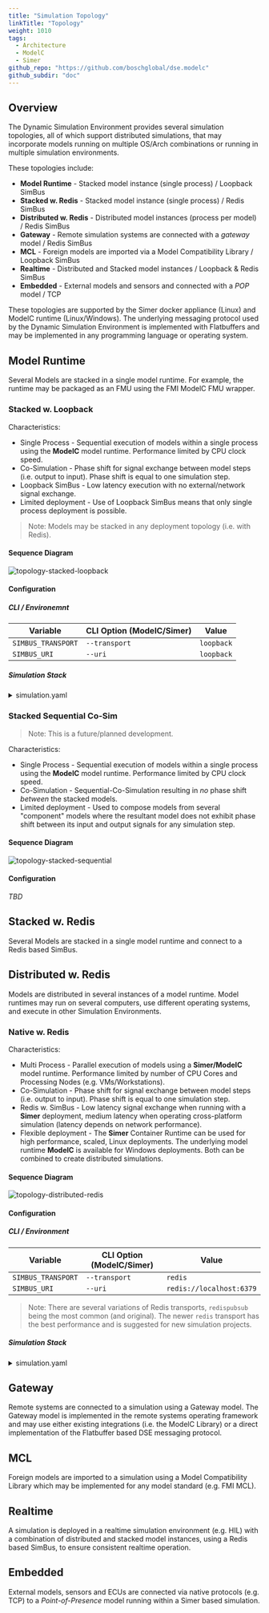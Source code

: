 ```yaml
---
title: "Simulation Topology"
linkTitle: "Topology"
weight: 1010
tags:
  - Architecture
  - ModelC
  - Simer
github_repo: "https://github.com/boschglobal/dse.modelc"
github_subdir: "doc"
---
```


## Overview

The Dynamic Simulation Environment provides several simulation topologies, all
of which support distributed simulations, that may incorporate models running
on multiple OS/Arch combinations or running in multiple simulation environments.

These topologies include:

* __Model Runtime__ - Stacked model instance (single process) / Loopback SimBus
* __Stacked w. Redis__ - Stacked model instance (single process) / Redis SimBus
* __Distributed w. Redis__ - Distributed model instances (process per model) / Redis SimBus
* __Gateway__ - Remote simulation systems are connected with a _gateway_ model / Redis SimBus
* __MCL__ - Foreign models are imported via a Model Compatibility Library / Loopback SimBus
* __Realtime__ - Distributed and Stacked model instances / Loopback & Redis SimBus
* __Embedded__ - External models and sensors and connected with a _POP_ model / TCP

These topologies are supported by the Simer docker appliance (Linux) and
ModelC runtime (Linux/Windows). The underlying messaging protocol used by the
Dynamic Simulation Environment is implemented with Flatbuffers and may be
implemented in any programming language or operating system.


## Model Runtime

Several Models are stacked in a single model runtime. For example, the runtime
may be packaged as an FMU using the FMI ModelC FMU wrapper.


### Stacked w. Loopback

Characteristics:

* Single Process - Sequential execution of models within a single process using the __ModelC__ model runtime. Performance limited by CPU clock speed.
* Co-Simulation - Phase shift for signal exchange between model steps (i.e. output to input). Phase shift is equal to one simulation step.
* Loopback SimBus - Low latency execution with no external/network signal exchange.
* Limited deployment - Use of Loopback SimBus means that only single process deployment is possible.

> Note: Models may be stacked in any deployment topology (i.e. with Redis).


#### Sequence Diagram

<div hidden>

```text
@startuml topology-stacked-loopback

title "Stacked Models with Loopback\n"

box "Model Runtime" #LightSteelBlue

participant Loopback as l
control Controller as c
participant Model as m1
participant Model as m2
participant Model as m3

loop CoSim Step
l -> c : step(signals)
activate c
c -> m1 : step(signals)
activate m1 #gold
return result(signals')
c -> m2 : step(signals)
activate m2 #gold
return result(signals')
c -> m3 : step(signals)
activate m3 #gold
return result(signals')
return result(signals'')
hnote over l,c : Signals'' is combined\n result from all models.

end

end box

center footer Dynamic Simulation Environment - ModelC

@enduml

```

</div>

![topology-stacked-loopback](topology-stacked-loopback.png)


#### Configuration

##### CLI / Environemnt

| Variable           | CLI Option (ModelC/Simer) | Value |
| ------------------ | ------------------------- | ------- |
| `SIMBUS_TRANSPORT` | `--transport` | `loopback` |
| `SIMBUS_URI`       | `--uri`       | `loopback` |


##### Simulation Stack

<details>
<summary>simulation.yaml</summary>

```yaml
---
kind: Stack
spec:
  connection:
    transport:
      loopback:
        uri: loopback
```
</details>



### Stacked Sequential Co-Sim

> Note: This is a future/planned development.

Characteristics:

* Single Process - Sequential execution of models within a single process using the __ModelC__ model runtime. Performance limited by CPU clock speed.
* Co-Simulation - Sequential-Co-Simulation resulting in _no_ phase shift _between_ the stacked models.
* Limited deployment - Used to compose models from several "component" models where the resultant model does not exhibit phase shift between its input and output signals for any simulation step.


#### Sequence Diagram

<div hidden>

```text
@startuml topology-stacked-sequential

title "Stacked Sequential Co-Sim\n"


participant SimBus as s

box "Model Runtime" #LightSteelBlue

control Controller as c
participant Model as m1
participant Model as m2

loop CoSim Step
s -> c : step(signals)
activate c
c -> m1 : step(signals)
activate m1 #gold
m1 -> m2 : step(signals')
deactivate
activate m2 #gold
m2 --> c : result(signals'')
deactivate
return result(signals'')

end

end box

center footer Dynamic Simulation Environment - ModelC

@enduml
```

</div>

![topology-stacked-sequential](topology-stacked-sequential.png)


#### Configuration

_TBD_



## Stacked w. Redis

Several Models are stacked in a single model runtime and connect to a Redis
based SimBus.


## Distributed w. Redis

Models are distributed in several instances of a model runtime. Model runtimes may run on several computers, use different operating systems, and execute in other Simulation Environments.


### Native w. Redis

Characteristics:

* Multi Process - Parallel execution of models using a __Simer/ModelC__ model runtime. Performance limited by number of CPU Cores and Processing Nodes (e.g. VMs/Workstations).
* Co-Simulation - Phase shift for signal exchange between model steps (i.e. output to input). Phase shift is equal to one simulation step.
* Redis w. SimBus - Low latency signal exchange when running with a __Simer__ deployment, medium latency when operating cross-platform simulation (latency depends on network performance).
* Flexible deployment - The __Simer__ Container Runtime can be used for high performance, scaled, Linux deployments. The underlying model runtime __ModelC__ is available for Windows deployments. Both can be combined to create distributed simulations.


#### Sequence Diagram

<div hidden>

```text
@startuml topology-distributed-redis

title "Distributed Simulation w. Redis\n"

box "Simer w. Model Runtime (Linux)" #LightSteelBlue
participant Model as m0
control Controller as c0

participant SimBus as s
participant Redis as r
end box

box "Model Runtime (Windows)" #LightSteelBlue
control Controller as c1
participant Model as m1
participant Model as m2
end box

loop CoSim Step

s o-[#Blue]-> r : step(signals)
r -[#Blue]-> c0 : step(signals)
activate c0
r -[#Blue]-> c1 : step(signals)
activate c1

c0 -> m0 : step(signals)
activate m0 #gold
c1 -> m1 : step(signals)

activate m1 #gold
m1 -> m2 : step(signals')
deactivate m1
activate m2 #gold
m2 --> c1 : result(signals'')
deactivate m2
c1 -[#Blue]-> r : result(signals'')
deactivate c1

m0 --> c0 : result(signals''')
deactivate m0
c0 -[#Blue]-> r : result(signals''')
deactivate c0
r -[#Blue]->o s : result(signals'')
r -[#Blue]->o s : result(signals''')


end

center footer Dynamic Simulation Environment - ModelC

@enduml

```

</div>

![topology-distributed-redis](topology-distributed-redis.png)



#### Configuration

##### CLI / Environment

| Variable           | CLI Option (ModelC/Simer) | Value |
| ------------------ | ------------------------- | ------- |
| `SIMBUS_TRANSPORT` | `--transport` | `redis` |
| `SIMBUS_URI`       | `--uri`       | `redis://localhost:6379` |

> Note: There are several variations of Redis transports, `redispubsub` being the most common (and original). The newer `redis` transport has the best performance and is suggested for new simulation projects.

##### Simulation Stack

<details>
<summary>simulation.yaml</summary>

```yaml
---
kind: Stack
spec:
  connection:
    transport:
      redis:
        uri: redis://localhost:6379
```
</details>



## Gateway

Remote systems are connected to a simulation using a Gateway model. The Gateway
model is implemented in the remote systems operating framework and may use
either existing integrations (i.e. the ModelC Library) or a direct implementation
of the Flatbuffer based DSE messaging protocol.


## MCL

Foreign models are imported to a simulation using a Model Compatibility Library
which may be implemented for any model standard (e.g. FMI MCL).


## Realtime

A simulation is deployed in a realtime simulation environment (e.g. HIL) with
a combination of distributed and stacked model instances, using a Redis based
SimBus, to ensure consistent realtime operation.


## Embedded

External models, sensors and ECUs are connected via native protocols (e.g. TCP)
to a _Point-of-Presence_ model running within a Simer based simulation.
